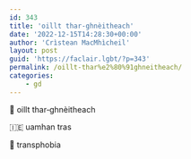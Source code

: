 ```yaml
---
id: 343
title: 'oillt thar‑ghnèitheach'
date: '2022-12-15T14:28:30+00:00'
author: 'Crìstean MacMhìcheil'
layout: post
guid: 'https://faclair.lgbt/?p=343'
permalink: /oillt-thar%e2%80%91ghneitheach/
categories:
    - gd
---
```


&#x1f3f4;&#xe0067;&#xe0062;&#xe0073;&#xe0063;&#xe0074;&#xe007f; oillt thar‑ghnèitheach

&#x1f1ee;&#x1f1ea; uamhan tras

&#x1f3f4;&#xe0067;&#xe0062;&#xe0065;&#xe006e;&#xe0067;&#xe007f; transphobia